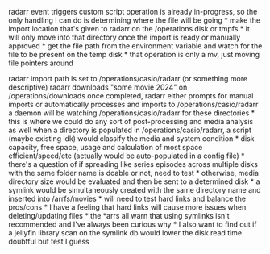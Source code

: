 radarr event triggers custom script
operation is already in-progress, so the only handling I can do is determining where the file will be going
    * make the import location that's given to radarr on the /operations disk or tmpfs
        * it will only move into that directory once the import is ready or manually approved
        * get the file path from the environment variable and watch for the file to be present on the temp disk
        * that operation is only a mv, just moving file pointers around


radarr import path is set to /operations/casio/radarr (or something more descriptive)
radarr downloads "some movie 2024" on /operations/downloads
once completed, radarr either prompts for manual imports or automatically processes and imports to /operations/casio/radarr
a daemon will be watching /operations/casio/radarr for these directories
    * this is where we could do any sort of post-processing and media analysis as well
when a directory is populated in /operations/casio/radarr, a script (maybe existing idk) would classify the media and system condition
    * disk capacity, free space, usage and calculation of most space efficient/speed/etc (actually would be auto-populated in a config file)
    * there's a question of if spreading like series episodes across multiple disks with the same folder name is doable or not, need to test
    * otherwise, media directory size would be evaluated and then be sent to a determined disk
    * a symlink would be simultaneously created with the same directory name and inserted into /arrfs/movies
        * will need to test hard links and balance the pros/cons
        * I have a feeling that hard links will cause more issues when deleting/updating files
        * the *arrs all warn that using symlinks isn't recommended and I've always been curious why
    * I also want to find out if a jellyfin library scan on the symlink db would lower the disk read time. doubtful but test I guess